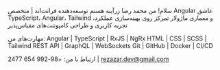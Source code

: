  سلام! من محمد رضا زرآینه هستم
 توسعه‌دهنده فرانت‌اند | متخصص Angular
 عاشق TypeScript، Angular، Tailwind و معماری ماژولار
 تمرکز روی بهینه‌سازی عملکرد، تجربه کاربری و طراحی کامپوننت‌های مقیاس‌پذیر

 مهارت‌های من:
Angular | TypeScript | RxJS | NgRx
HTML | CSS | SCSS | Tailwind
REST API | GraphQL | WebSockets
Git | GitHub | Docker | CI/CD


 ارتباط با من:
+98-992 654 2477 | rezazar.dev@gmail.com 
